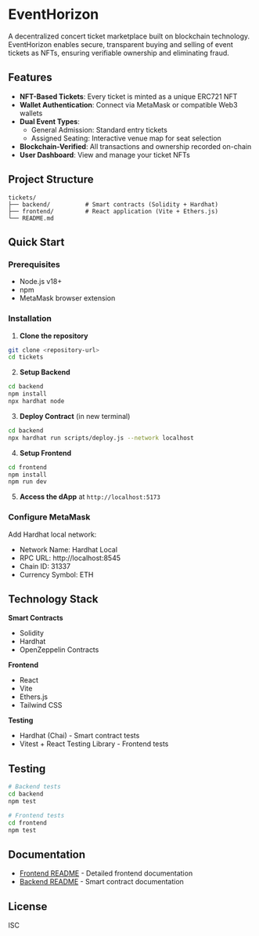 # EventHorizon

A decentralized concert ticket marketplace built on blockchain technology. EventHorizon enables secure, transparent buying and selling of event tickets as NFTs, ensuring verifiable ownership and eliminating fraud.

## Features

- **NFT-Based Tickets**: Every ticket is minted as a unique ERC721 NFT
- **Wallet Authentication**: Connect via MetaMask or compatible Web3 wallets
- **Dual Event Types**:
  - General Admission: Standard entry tickets
  - Assigned Seating: Interactive venue map for seat selection
- **Blockchain-Verified**: All transactions and ownership recorded on-chain
- **User Dashboard**: View and manage your ticket NFTs

## Project Structure

```
tickets/
├── backend/          # Smart contracts (Solidity + Hardhat)
├── frontend/         # React application (Vite + Ethers.js)
└── README.md
```

## Quick Start

### Prerequisites

- Node.js v18+
- npm
- MetaMask browser extension

### Installation

1. **Clone the repository**
```bash
git clone <repository-url>
cd tickets
```

2. **Setup Backend**
```bash
cd backend
npm install
npx hardhat node
```

3. **Deploy Contract** (in new terminal)
```bash
cd backend
npx hardhat run scripts/deploy.js --network localhost
```

4. **Setup Frontend**
```bash
cd frontend
npm install
npm run dev
```

5. **Access the dApp** at `http://localhost:5173`

### Configure MetaMask

Add Hardhat local network:
- Network Name: Hardhat Local
- RPC URL: http://localhost:8545
- Chain ID: 31337
- Currency Symbol: ETH

## Technology Stack

**Smart Contracts**
- Solidity
- Hardhat
- OpenZeppelin Contracts

**Frontend**
- React
- Vite
- Ethers.js
- Tailwind CSS

**Testing**
- Hardhat (Chai) - Smart contract tests
- Vitest + React Testing Library - Frontend tests

## Testing

```bash
# Backend tests
cd backend
npm test

# Frontend tests
cd frontend
npm test
```

## Documentation

- [Frontend README](frontend/README.md) - Detailed frontend documentation
- [Backend README](backend/README.md) - Smart contract documentation

## License

ISC
